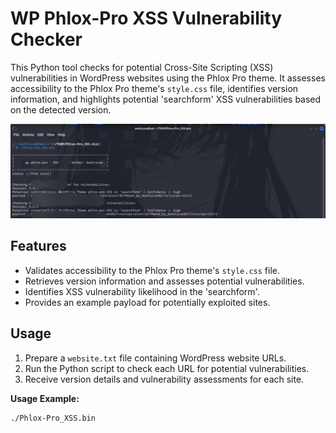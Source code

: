 # WP Phlox-Pro XSS Vulnerability Checker

This Python tool checks for potential Cross-Site Scripting (XSS) vulnerabilities in WordPress websites using the Phlox Pro theme. It assesses accessibility to the Phlox Pro theme's `style.css` file, identifies version information, and highlights potential 'searchform' XSS vulnerabilities based on the detected version.

![demo](https://raw.githubusercontent.com/D4rkLyc4n/phlox-pro-XSS-/main/demo.jpg)

## Features
- Validates accessibility to the Phlox Pro theme's `style.css` file.
- Retrieves version information and assesses potential vulnerabilities.
- Identifies XSS vulnerability likelihood in the 'searchform'.
- Provides an example payload for potentially exploited sites.

## Usage
1. Prepare a `website.txt` file containing WordPress website URLs.
2. Run the Python script to check each URL for potential vulnerabilities.
3. Receive version details and vulnerability assessments for each site.

**Usage Example:**
```bash
./Phlox-Pro_XSS.bin 
